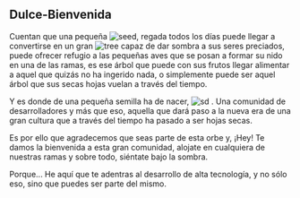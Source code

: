 Dulce-Bienvenida
---

Cuentan que una pequeña ![seed](https://img.shields.io/badge/🌱-green?logo=&logoColor=white&style=flat), regada todos los días puede llegar a convertirse en un gran ![tree](https://img.shields.io/badge/🌲-green?logo=&logoColor=white&style=flat) capaz de dar sombra a sus seres preciados, puede ofrecer refugio a las pequeñas aves que se posan a formar su nido en una de las ramas, es ese árbol que puede con sus frutos llegar alimentar a aquel que quizás no ha ingerido nada, o simplemente puede ser aquel árbol que sus secas hojas vuelan a través del tiempo.

Y es donde de una pequeña semilla ha de nacer, ![sd](https://img.shields.io/badge/Software%20Developers-141321?logo=&logoColor=white&style=flat-square)
. 
Una comunidad de desarrolladores y más que eso, aquella que dará paso a la nueva era de una gran cultura que a través del tiempo ha pasado a ser hojas secas.

Es por ello que agradecemos que seas parte de esta orbe y, ¡Hey! Te damos la bienvenida a esta gran comunidad, alojate en cualquiera de nuestras ramas y sobre todo, siéntate bajo la sombra.

Porque... He aquí que te adentras al desarrollo de alta tecnología, y no sólo eso, sino que puedes ser parte del mismo.
